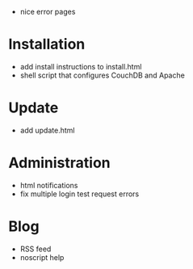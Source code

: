 - nice error pages

# Installation
- add install instructions to install.html
- shell script that configures CouchDB and Apache

# Update
- add update.html

# Administration
- html notifications
- fix multiple login test request errors

# Blog
- RSS feed
- noscript help
